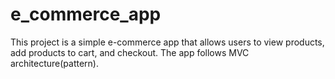 # e_commerce_app

This project is a simple e-commerce app that allows users to view products, add products to cart, and checkout.
The app follows MVC architecture(pattern).